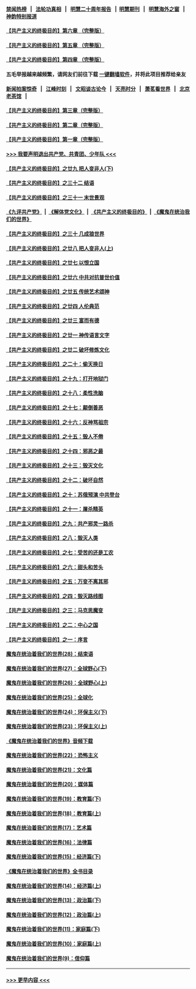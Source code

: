 #### [禁闻热榜](热点新闻.md?=0)  &nbsp;&nbsp;|&nbsp;&nbsp; [法轮功真相](https://github.com/gfw-breaker/truth/blob/master/README.md?=0) &nbsp;&nbsp;|&nbsp;&nbsp; [明慧二十周年报告](https://github.com/gfw-breaker/mh-reports/blob/master/README.md?=0) &nbsp;&nbsp;|&nbsp;&nbsp;[明慧期刊](https://github.com/gfw-breaker/mh-qikan) &nbsp;&nbsp;|&nbsp;&nbsp; [明慧海外之窗](https://github.com/gfw-breaker/mh-news/blob/master/README.md?=0) &nbsp;&nbsp;|&nbsp;&nbsp; [神韵特别报道](https://github.com/gfw-breaker/mh-news/blob/master/shenyun.md?=0)
#### [【共产主义的终极目的】第六章 （完整版）](../pages/nsc422/n11428913.md?t=03121602) 
#### [【共产主义的终极目的】第五章 （完整版）](../pages/nsc422/n11428912.md?t=03121602) 
#### [【共产主义的终极目的】第四章 （完整版）](../pages/nsc422/n11428907.md?t=03121602) 
#### 五毛举报越来越频繁，请网友们前往下载 [一键翻墙软件](https://github.com/gfw-breaker/ssr-accounts)，并将此项目推荐给亲友
#### [新闻拍案惊奇](https://github.com/gfw-breaker/banned-news/blob/master/pages/link4.md) &nbsp;&nbsp;|&nbsp;&nbsp; [江峰时刻](https://github.com/gfw-breaker/banned-news/blob/master/pages/link4.md) &nbsp;&nbsp;|&nbsp;&nbsp; [文昭谈古论今](https://github.com/gfw-breaker/banned-news/blob/master/pages/link4.md) &nbsp;&nbsp;|&nbsp;&nbsp; [天亮时分](https://github.com/gfw-breaker/banned-news/blob/master/pages/link4.md) &nbsp;&nbsp;|&nbsp;&nbsp; [萧茗看世界](https://github.com/gfw-breaker/banned-news/blob/master/pages/link4.md) &nbsp;&nbsp;|&nbsp;&nbsp; [北京老茶馆](https://github.com/gfw-breaker/banned-news/blob/master/pages/link4.md) &nbsp;&nbsp;|&nbsp;&nbsp; 
#### [【共产主义的终极目的】第三章（完整版）](../pages/nsc422/n11428848.md?t=03121602) 
#### [【共产主义的终极目的】第二章（完整版）](../pages/nsc422/n11428831.md?t=03121602) 
#### [【共产主义的终极目的】第一章（完整版）](../pages/nsc422/n11417651.md?t=03121602) 
#### [>>> 我要声明退出共产党、共青团、少年队 <<<](https://github.com/begood0513/goodnews/blob/master/quit/letter.md) 
#### [【共产主义的终极目的】之廿九 把人变非人(下)](../pages/nsc422/n11344140.md?t=03121602) 
#### [【共产主义的终极目的】之三十二 结语](../pages/nsc422/n11360535.md?t=03121602) 
#### [【共产主义的终极目的】之三十一 末世景观](../pages/nsc422/n11351129.md?t=03121602) 
#### [《九评共产党》](https://github.com/begood0513/9ping.md/blob/master/README.md) &nbsp;|&nbsp; [《解体党文化》](../../../../jtdwh.md/blob/master/README.md)  &nbsp;|&nbsp; [《共产主义的终极目的》](../../../../gczydzjmd.md/blob/master/README.md) &nbsp;|&nbsp; [《魔鬼在统治我们的世界》](../../../../mgztzwmdsj.md/blob/master/README.md) 
#### [【共产主义的终极目的】之三十 几成狼世界](../pages/nsc422/n11348280.md?t=03121602) 
#### [【共产主义的终极目的】之廿八 把人变非人(上)](../pages/nsc422/n11340492.md?t=03121602) 
#### [【共产主义的终极目的】之廿七 以恨立国](../pages/nsc422/n11336944.md?t=03121602) 
#### [【共产主义的终极目的】之廿六 中共对抗普世价值](../pages/nsc422/n11324785.md?t=03121602) 
#### [【共产主义的终极目的】之廿五 传统艺术颂神](../pages/nsc422/n11296396.md?t=03121602) 
#### [【共产主义的终极目的】之廿四 人伦典范](../pages/nsc422/n11296397.md?t=03121602) 
#### [【共产主义的终极目的】之廿三 富而有德](../pages/nsc422/n11283598.md?t=03121602) 
#### [【共产主义的终极目的】之廿一 神传语言文字](../pages/nsc422/n11263265.md?t=03121602) 
#### [【共产主义的终极目的】之廿二 破坏修炼文化](../pages/nsc422/n11245728.md?t=03121602) 
#### [【共产主义的终极目的】之二十：偷天换日](../pages/nsc422/n11238846.md?t=03121602) 
#### [【共产主义的终极目的】之十九：打开地狱门](../pages/nsc422/n11206376.md?t=03121602) 
#### [【共产主义的终极目的】之十八：柔性洗脑](../pages/nsc422/n11199994.md?t=03121602) 
#### [【共产主义的终极目的】之十七：颠倒善恶](../pages/nsc422/n11179782.md?t=03121602) 
#### [【共产主义的终极目的】之十六：反神骂祖宗](../pages/nsc422/n11166798.md?t=03121602) 
#### [【共产主义的终极目的】之十五：毁人不倦](../pages/nsc422/n11166792.md?t=03121602) 
#### [【共产主义的终极目的】之十四：邪恶之最](../pages/nsc422/n11150249.md?t=03121602) 
#### [【共产主义的终极目的】之十三：毁灭文化](../pages/nsc422/n11135227.md?t=03121602) 
#### [【共产主义的终极目的】之十二：破坏自然](../pages/nsc422/n11135214.md?t=03121602) 
#### [【共产主义的终极目的】之十：苏俄预演 中共登台](../pages/nsc422/n11118424.md?t=03121602) 
#### [【共产主义的终极目的】之十一：屠杀精英](../pages/nsc422/n11118442.md?t=03121602) 
#### [【共产主义的终极目的】之九：共产邪灵一路杀](../pages/nsc422/n11114139.md?t=03121602) 
#### [【共产主义的终极目的】之八：毁灭人类](../pages/nsc422/n11108503.md?t=03121602) 
#### [【共产主义的终极目的】之七：受苦的还是工农](../pages/nsc422/n11101809.md?t=03121602) 
#### [【共产主义的终极目的】之六：甜头和苦头](../pages/nsc422/n11096971.md?t=03121602) 
#### [【共产主义的终极目的】之五：万变不离其邪](../pages/nsc422/n11091285.md?t=03121602) 
#### [【共产主义的终极目的】之四：毁灭路线图](../pages/nsc422/n11086284.md?t=03121602) 
#### [【共产主义的终极目的】之三：马克思魔变](../pages/nsc422/n11061941.md?t=03121602) 
#### [【共产主义的终极目的】之二：中心之国](../pages/nsc422/n11047728.md?t=03121602) 
#### [【共产主义的终极目的】之一：序言](../pages/nsc422/n11086077.md?t=03121602) 
#### [魔鬼在统治着我们的世界(28)：结束语](../pages/nsc422/n10936246.md?t=03121602) 
#### [魔鬼在统治着我们的世界(27)：全球野心(下)](../pages/nsc422/n10928319.md?t=03121602) 
#### [魔鬼在统治着我们的世界(26)：全球野心(上)](../pages/nsc422/n10900318.md?t=03121602) 
#### [魔鬼在统治着我们的世界(25)：全球化](../pages/nsc422/n10788205.md?t=03121602) 
#### [魔鬼在统治着我们的世界(24)：环保主义(下)](../pages/nsc422/n10695307.md?t=03121602) 
#### [魔鬼在统治着我们的世界(23)：环保主义(上)](../pages/nsc422/n10688613.md?t=03121602) 
#### [《魔鬼在统治着我们的世界》音频下载](../pages/nsc422/n10635553.md?t=03121602) 
#### [魔鬼在统治着我们的世界(22)：恐怖主义](../pages/nsc422/n10614727.md?t=03121602) 
#### [魔鬼在统治着我们的世界(21)：文化篇](../pages/nsc422/n10597706.md?t=03121602) 
#### [魔鬼在统治着我们的世界(20)：媒体篇](../pages/nsc422/n10586579.md?t=03121602) 
#### [魔鬼在统治着我们的世界(19)：教育篇(下)](../pages/nsc422/n10564808.md?t=03121602) 
#### [魔鬼在统治着我们的世界(18)：教育篇(上)](../pages/nsc422/n10526970.md?t=03121602) 
#### [魔鬼在统治着我们的世界(17)：艺术篇](../pages/nsc422/n10499093.md?t=03121602) 
#### [魔鬼在统治着我们的世界(16)：法律篇](../pages/nsc422/n10485969.md?t=03121602) 
#### [魔鬼在统治着我们的世界(15)：经济篇(下)](../pages/nsc422/n10469975.md?t=03121602) 
#### [《魔鬼在统治着我们的世界》全书目录](../pages/nsc422/n10464261.md?t=03121602) 
#### [魔鬼在统治着我们的世界(14)：经济篇(上)](../pages/nsc422/n10457370.md?t=03121602) 
#### [魔鬼在统治着我们的世界(13)：政治篇(下)](../pages/nsc422/n10448270.md?t=03121602) 
#### [魔鬼在统治着我们的世界(12)：政治篇(上)](../pages/nsc422/n10444576.md?t=03121602) 
#### [魔鬼在统治着我们的世界(11)：家庭篇(下)](../pages/nsc422/n10440961.md?t=03121602) 
#### [魔鬼在统治着我们的世界(10)：家庭篇(上)](../pages/nsc422/n10435448.md?t=03121602) 
#### [魔鬼在统治着我们的世界(9)：信仰篇](../pages/nsc422/n10432159.md?t=03121602) 

----
#### [ >>> 更早内容 <<< ](../indexes/nsc422-earlier.md)
